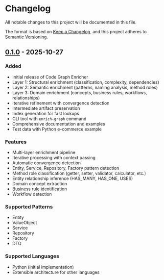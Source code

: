 # Changelog

All notable changes to this project will be documented in this file.

The format is based on [Keep a Changelog](https://keepachangelog.com/en/1.0.0/),
and this project adheres to [Semantic Versioning](https://semver.org/spec/v2.0.0.html).

## [0.1.0] - 2025-10-27

### Added
- Initial release of Code Graph Enricher
- Layer 1: Structural enrichment (classification, complexity, dependencies)
- Layer 2: Semantic enrichment (patterns, naming analysis, method roles)
- Layer 3: Domain enrichment (concepts, business rules, workflows, relationships)
- Iterative refinement with convergence detection
- Intermediate artifact preservation
- Index generation for fast lookups
- CLI tool with `enrich-graph` command
- Comprehensive documentation and examples
- Test data with Python e-commerce example

### Features
- Multi-layer enrichment pipeline
- Iterative processing with context passing
- Automatic convergence detection
- Entity, Service, Repository, Factory pattern detection
- Method role classification (getter, setter, validator, calculator, etc.)
- Entity relationship inference (HAS_MANY, HAS_ONE, USES)
- Domain concept extraction
- Business rule identification
- Workflow detection

### Supported Patterns
- Entity
- ValueObject
- Service
- Repository
- Factory
- DTO

### Supported Languages
- Python (initial implementation)
- Extensible architecture for other languages

[0.1.0]: https://github.com/yourusername/code-graph-enricher/releases/tag/v0.1.0
